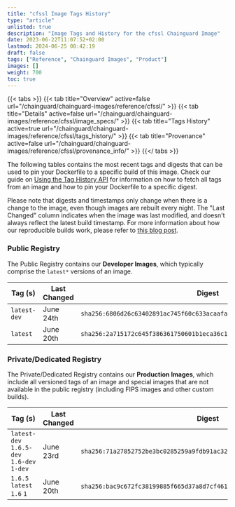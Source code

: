 ```yaml
---
title: "cfssl Image Tags History"
type: "article"
unlisted: true
description: "Image Tags and History for the cfssl Chainguard Image"
date: 2023-06-22T11:07:52+02:00
lastmod: 2024-06-25 00:42:19
draft: false
tags: ["Reference", "Chainguard Images", "Product"]
images: []
weight: 700
toc: true
---
```


{{< tabs >}}
{{< tab title="Overview" active=false url="/chainguard/chainguard-images/reference/cfssl/" >}}
{{< tab title="Details" active=false url="/chainguard/chainguard-images/reference/cfssl/image_specs/" >}}
{{< tab title="Tags History" active=true url="/chainguard/chainguard-images/reference/cfssl/tags_history/" >}}
{{< tab title="Provenance" active=false url="/chainguard/chainguard-images/reference/cfssl/provenance_info/" >}}
{{</ tabs >}}

The following tables contains the most recent tags and digests that can be used to pin your Dockerfile to a specific build of this image. Check our guide on [Using the Tag History API](/chainguard/chainguard-images/using-the-tag-history-api/) for information on how to fetch all tags from an image and how to pin your Dockerfile to a specific digest.

Please note that digests and timestamps only change when there is a change to the image, even though images are rebuilt every night. The "Last Changed" column indicates when the image was last modified, and doesn't always reflect the latest build timestamp. For more information about how our reproducible builds work, please refer to [this blog post](https://www.chainguard.dev/unchained/reproducing-chainguards-reproducible-image-builds).

### Public Registry
The Public Registry contains our **Developer Images**, which typically comprise the `latest*` versions of an image.

| Tag (s)       | Last Changed | Digest                                                                    |
|---------------|--------------|---------------------------------------------------------------------------|
|  `latest-dev` | June 24th    | `sha256:6806d26c63402891ac745f60c633acaafa42d7df35937661ac422e2c3748bb54` |
|  `latest`     | June 20th    | `sha256:2a715172c645f386361750601b1eca36c1fbe8bb96e0b6049b502519157de033` |


### Private/Dedicated Registry
The Private/Dedicated Registry contains our **Production Images**, which include all versioned tags of an image and special images that are not available in the public registry (including FIPS images and other custom builds).

| Tag (s)                                     | Last Changed | Digest                                                                    |
|---------------------------------------------|--------------|---------------------------------------------------------------------------|
|  `latest-dev` `1.6.5-dev` `1.6-dev` `1-dev` | June 23rd    | `sha256:71a27852752be3bc0285259a9fdb91ac32ab194fe7bf07699f95e0251257b0da` |
|  `1.6.5` `latest` `1.6` `1`                 | June 20th    | `sha256:bac9c672fc38199885f665d37a8d7cf461763517b33869e5d372087c3ac6d919` |


